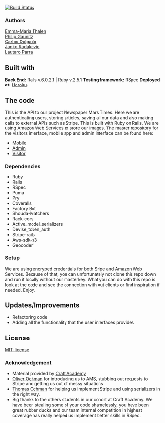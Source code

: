 [![Build Status](https://semaphoreci.com/api/v1/emtalen/newsroom_3_api/branches/development/badge.svg)](https://semaphoreci.com/emtalen/newsroom_3_api)
### Authors
[Emma-Maria Thalen](https://github.com/emtalen)  
[Philip Gaunitz](https://github.com/pgauntiz)  
[Carlos Delgado](https://github.com/Carltesio)  
[Janko Radakovic](https://github.com/MadFarmer101)  
[Lautaro Parra](https://github.com/dernathul) 

## Built with
**Back End:** Rails v.6.0.2.1 | Ruby v.2.5.1
**Testing framework:** RSpec
**Deployed at:** [Heroku](https://newsroom3api.herokuapp.com/).

## The code   
This is the API to our project Newspaper Mars Times. Here we are authenticating users, storing articles, saving all our data and also making calls to external APIs such as Stripe. This is built with Ruby on Rails. We are using Amazon Web Services to store our images.
The master repository for the visitors interface, mobile app and admin interface can be found here:
* [Mobile](https://github.com/CraftAcademy/newsroom_3_mobile_app.git)
* [Admin](https://github.com/CraftAcademy/newsroom_3_client_admin.git)
* [Visitor](https://github.com/CraftAcademy/newsroom_3_client_user.git)

### Dependencies  
* Ruby
* Rails
* RSpec
* Puma
* Pry
* Coveralls
* Factory Bot
* Shouda-Matchers
* Rack-cors 
* Active_model_serializers
* Devise_token_auth
* Stripe-rails
* Aws-sdk-s3
* Geocoder'
  
### Setup   
We are using encryped credentials for both Sripe and Amazon Web Services. Because of that, you can unfortunately not clone this repo down and run it locally without our masterkey. 
What you can do with this repo is look at the code and see the connection with out clients or find inspiration if needed. Enjoy. 

## Updates/Improvements   
- Refactoring code
- Adding all the functionality that the user interfaces provides

## License  
[MIT-license](https://en.wikipedia.org/wiki/MIT_License)

### Acknowledgement  
- Material provided by [Craft Academy](https://craftacademy.se)
- [Oliver Ochman](https://github.com/oliverochman/) for introducing us to AMS, stubbing out requests to Stripe and getting us out of messy situations
- [Thomas Ochman](https://github.com/tochman/) for helping us implement Stripe and using serializers in the right way.
- Big thanks to the others students in our cohort at Craft Academy. We have been stealing some of your code shamelessly, you have been great rubber ducks and our team internal competition in highest coverage has really helped us implement better skills in RSpec. 
